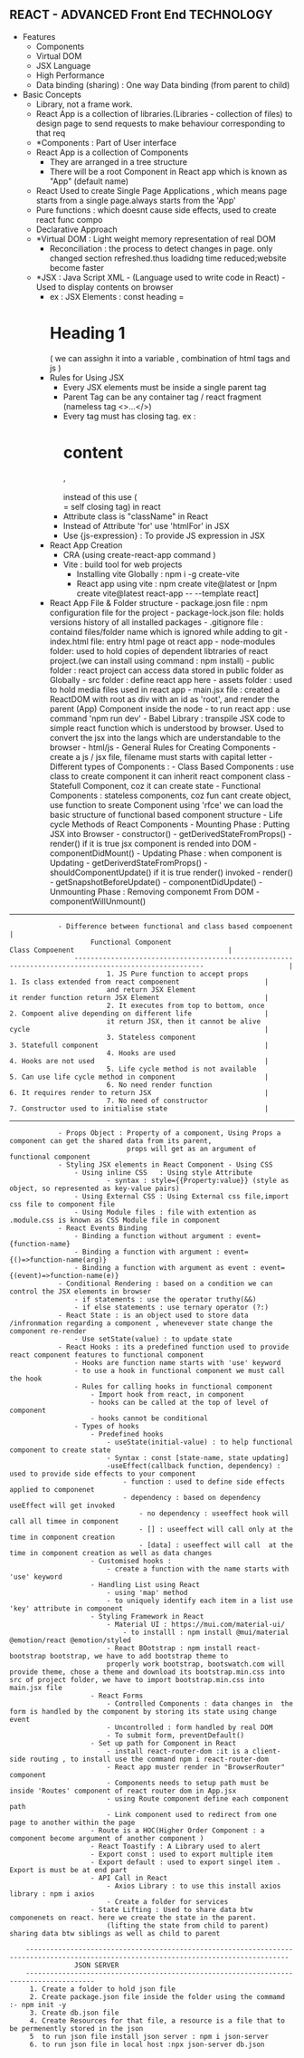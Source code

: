 <!-- # React + Vite

This template provides a minimal setup to get React working in Vite with HMR and some ESLint rules.

Currently, two official plugins are available:

- [@vitejs/plugin-react](https://github.com/vitejs/vite-plugin-react/blob/main/packages/plugin-react/README.md) uses [Babel](https://babeljs.io/) for Fast Refresh
- [@vitejs/plugin-react-swc](https://github.com/vitejs/vite-plugin-react-swc) uses [SWC](https://swc.rs/) for Fast Refresh -->



REACT - ADVANCED Front End  TECHNOLOGY
---------------------------------------
- Features 
    - Components
    - Virtual DOM
    - JSX Language
    - High Performance
    - Data binding (sharing) : One way Data binding (from parent to child)
- Basic Concepts
    - Library, not a frame work.
    - React App is a collection of libraries.(Libraries - collection of files)
        to design page
        to send requests
        to make behaviour corresponding to that req
    - *Components : Part of User interface 
    - React App is a collection of Components
        - They are arranged in a tree structure
        - There will be a root Component in React app which is known as "App" (default name)
    - React Used to create Single Page Applications , which means page starts from a single page.always starts from the 'App'
    - Pure functions : which doesnt cause side effects, used to create react func compo
    - Declarative Approach 
    - *Virtual DOM : Light weight memory representation of real DOM
        - Reconciliation : the process to detect changes in page. only changed section refreshed.thus loadidng time reduced;website become faster
    - *JSX : Java Script XML -  (Language used to write code in React) - Used to display contents on browser
        - ex : JSX Elements : const heading = <h1>Heading 1</h1> ( we can assighn it into a variable , combination of html tags and js )
        - Rules for Using JSX 
            - Every JSX elements must be inside a single parent tag 
            - Parent Tag can be any container tag / react fragment (nameless tag <>...</>)
            - Every tag must has closing tag. ex : <h1>content</h1> , <br></br> instead of this use (<br/> = self closing tag) in react
            - Attribute class is "className" in React
            - Instead of Attribute 'for' use 'htmlFor' in JSX 
            - Use {js-expression} : To provide JS expression in JSX
        - React App Creation
            - CRA (using create-react-app command )
            - Vite : build tool for web projects
                - Installing vite Globally : npm i -g create-vite 
                - React app using vite : npm create vite@latest or [npm create vite@latest react-app -- --template react] 
        - React App File & Folder structure
                    - package.josn file : npm configuration file for the project
                    - package-lock.json file: holds versions history of all installed packages
                    - .gitignore file : containd files/folder name which is ignored while adding to git 
                    - index.html file: entry html page ot react app
                    - node-modules folder: used to hold copies of dependent libtraries of react project.(we can install using command : npm install)
                    - public folder : react project can access data stored in public folder as Globally
                    - src folder : define react app here
                        - assets folder : used to hold media files used in react app
                        - main.jsx file : created a ReactDOM with root as div with an id as 'root',
                                          and render the parent (App) Component inside the node 
                    - to run react app : use command 'npm run dev' 
                    - Babel Library : transpile JSX code to simple react function which is understood by browser.
                                      Used to convert the jsx into the langs which are understandable to the browser - html/js 
                - General Rules for Creating Components
                    - create a js / jsx file, filename must starts with capital letter
                - Different types of Components : 
                    - Class Based Components : use class to create component it can inherit react component class 
                        - Statefull Component, coz it can create state 
                    - Functional Components : stateless components, coz fun cant create object, use function to sreate Component 
                        using 'rfce' we can load the basic structure of functional based component structure
                    - Life cycle Methods of React Components
                        - Mounting Phase : Putting JSX into Browser
                            - constructor()
                            - getDerivedStateFromProps()
                            - render() if it is true jsx component is rended into DOM
                            - componentDidMount()
                        - Updating Phase : when component is Updating
                            - getDeriverdStateFromProps()
                            - shouldComponentUpdate() if it is true render() invoked
                            - render() 
                            - getSnapshotBeforeUpdate()
                            - componentDidUpdate()
                        - Unmounting Phase : Removing componemt From DOM
                            - componentWillUnmount()
-----------------------------------------------------------------------------------------------------------------------------------------------
                - Difference between functional and class based compoenent                                                                     |
                        Functional Component                                             Class Compoenent                                      |
                    ------------------------------------------------------------------------------------------------------                     |
                            1. JS Pure function to accept props                 1. Is class extended from react compoenent                     |
                            and return JSX Element                              it render function return JSX Element                          |
                            2. It executes from top to bottom, once             2. Compoent alive depending on different life                  |
                            it return JSX, then it cannot be alive              cycle                                                          |
                            3. Stateless component                              3. Statefull component                                         |
                            4. Hooks are used                                   4. Hooks are not used                                          |
                            5. Life cycle method is not available               5. Can use life cycle method in component                      |
                            6. No need render function                          6. It requires render to return JSX                            |    
                            7. No need of constructor                           7. Constructor used to initialise state                        |
-----------------------------------------------------------------------------------------------------------------------------------------------
                - Props Object : Property of a component, Using Props a component can get the shared data from its parent, 
                                 props will get as an argument of functional component
                - Styling JSX elements in React Component - Using CSS
                    - Using inline CSS   : Using style Attribute
                            - syntax : style={{Property:value}} (style as object, so represented as key-value pairs)
                    - Using External CSS : Using External css file,import css file to component file
                    - Using Module files : file with extention as .module.css is known as CSS Module file in component
                - React Events Binding 
                    - Binding a function without argument : event={function-name}
                    - Binding a function with argument : event={()=>function-name(arg)}
                    - Binding a function with argument as event : event={(event)=>function-name(e)}
                - Conditional Rendering : based on a condition we can control the JSX elements in browser
                    - if statements : use the operator truthy(&&) 
                    - if else statements : use ternary operator (?:)
                - React State : is an object used to store data /infronmation regarding a component , whenevever state change the component re-render 
                    - Use setState(value) : to update state
                - React Hooks : its a predefined function used to provide react component features to functional component
                    - Hooks are function name starts with 'use' keyword
                    - to use a hook in functional component we must call the hook
                    - Rules for calling hooks in functional component
                        - Import hook from react, in component
                        - hooks can be called at the top of level of   component
                        - hooks cannot be conditional
                    - Types of hooks
                        - Predefined hooks
                            - useState(initial-value) : to help functional component to create state
                            - Syntax : const [state-name, state updating]
                            -useEffect(callback function, dependency) : used to provide side effects to your component
                                - function : used to define side effects applied to componenet
                                - dependency : based on dependency  useEffect will get invoked
                                    - no dependency : useeffect hook will call all timee in component
                                    - [] : useeffect will call only at the time in component creation
                                    - [data] : useeffect will call  at the time in component creation as well as data changes
                        - Customised hooks :
                            - create a function with the name starts with 'use' keyword
                        - Handling List using React
                            - using 'map' method
                            - to uniquely identify each item in a list use 'key' attribute in component
                        - Styling Framework in React
                            - Material UI : https://mui.com/material-ui/ 
                                - to installl : npm install @mui/material @emotion/react @emotion/styled
                            - React BOotstrap : npm install react-bootstrap bootstrap, we have to add bootstrap theme to 
                            properly work bootstrap, bootswatch.com will provide theme, chose a theme and download its bootstrap.min.css into src of project folder, we have to import bootstrap.min.css into main.jsx file
                        - React Forms
                            - Controlled Components : data changes in  the form is handled by the component by storing its state using change event
                            - Uncontrolled : form handled by real DOM
                            - To submit form, preventDefault() 
                        - Set up path for Component in React
                            - install react-router-dom :it is a client-side routing , to install use the command npm i react-router-dom 
                            - React app muster render in "BrowserRouter" component
                            - Components needs to setup path must be inside 'Routes' component of react router dom in App.jsx 
                            - using Route component define each component path
                            - Link component used to redirect from one page to another within the page
                        - Route is a HOC(Higher Order Component : a component become argument of another component ) 
                        - React Toastify : A Library used to alert 
                        - Export const : used to export multiple item
                        - Export default : used to export singel item . Export is must be at end part
                        - API Call in React
                            - Axios Library : to use this install axios library : npm i axios
                            - Create a folder for services
                        - State Lifting : Used to share data btw componenets on react. here we create the state in the parent. 
                            (lifting the state from child to parent) sharing data btw siblings as well as child to parent

        ---------------------------------------------------------------------------------------------------------------------------------------
                    JSON SERVER
        ---------------------------------------------------------------------------------------
         1. Create a folder to hold json file
         2. Create package.json file inside the folder using the commamd :- npm init -y                               
         3. Create db.json file
         4. Create Resources for that file, a resource is a file that to be permenently stored in the json
         5  to run json file install json server : npm i json-server
         6. to run json file in local host :npx json-server db.json
